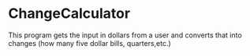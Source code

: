# ChangeCalculator
This program gets the input in dollars from a user and converts that into changes (how many five dollar bills, quarters,etc.)
